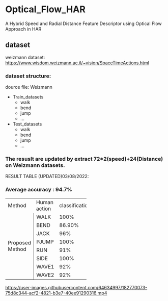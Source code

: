 # Optical_Flow_HAR
A Hybrid Speed and Radial Distance Feature Descriptor using Optical Flow Approach in HAR
## dataset 
weizmann dataset: https://www.wisdom.weizmann.ac.il/~vision/SpaceTimeActions.html
### dataset structure: 
dource file: Weizmann 
- Train_datasets
  - walk
  - bend
  - jump
  - ...
- Test_datasets
  - walk
  - bend
  - jump
  - ...
###  The resuslt are updated by extract 72*2(speed)+24(Distance) on Weizmann datasets.
RESULT TABLE (UPDATED)03/08/2022:
### Average accuracy : __94.7%__
<table width="255" border="0" cellpadding="0" cellspacing="0" style="width:191.25pt;border-collapse:collapse;table-layout:fixed;">
   <colgroup><col width="72" span="2" style="width:54.00pt;">
   <col width="111" style="mso-width-source:userset;mso-width-alt:3552;">
   </colgroup><tbody><tr height="46" style="height:34.50pt;">
    <td class="xl65" height="46" width="72" style="height:34.50pt;width:54.00pt;" x:str="">Method</td>
    <td class="xl65" width="72" style="width:54.00pt;" x:str="">Human action</td>
    <td class="xl65" width="111" style="width:83.25pt;" x:str="">classification</td>
   </tr>
   <tr height="23" style="height:17.25pt;">
    <td class="xl66" height="184" rowspan="8" style="height:138.00pt;border-right:.5pt solid windowtext;border-bottom:.5pt solid windowtext;" x:str="">Proposed Method</td>
    <td class="xl65" x:str="">WALK</td>
    <td class="xl67" x:num="1.">100%</td>
   </tr>
   <tr height="23" style="height:17.25pt;">
    <td class="xl65" x:str="">BEND</td>
    <td class="xl68" x:num="0.86900000000000011">86.90%</td>
   </tr>
   <tr height="23" style="height:17.25pt;">
    <td class="xl65" x:str="">JACK</td>
    <td class="xl67" x:num="0.95999999999999996">96%</td>
   </tr>
   <tr height="23" style="height:17.25pt;">
    <td class="xl65" x:str="">PJUMP</td>
    <td class="xl67" x:num="1.">100%</td>
   </tr>
   <tr height="23" style="height:17.25pt;">
    <td class="xl65" x:str="">RUN</td>
    <td class="xl67" x:num="0.91000000000000003">91%</td>
   </tr>
   <tr height="23" style="height:17.25pt;">
    <td class="xl65" x:str="">SIDE</td>
    <td class="xl67" x:num="1.">100%</td>
   </tr>
   <tr height="23" style="height:17.25pt;">
    <td class="xl65" x:str="">WAVE1</td>
    <td class="xl67" x:num="0.92000000000000004">92%</td>
   </tr>
   <tr height="23" style="height:17.25pt;">
    <td class="xl65" x:str="">WAVE2</td>
    <td class="xl67" x:num="0.92000000000000004">92%</td>
   </tr>
  </tbody></table>





https://user-images.githubusercontent.com/64634997/182770073-75d8c344-acf2-4821-b3e7-40ee91290316.mp4


